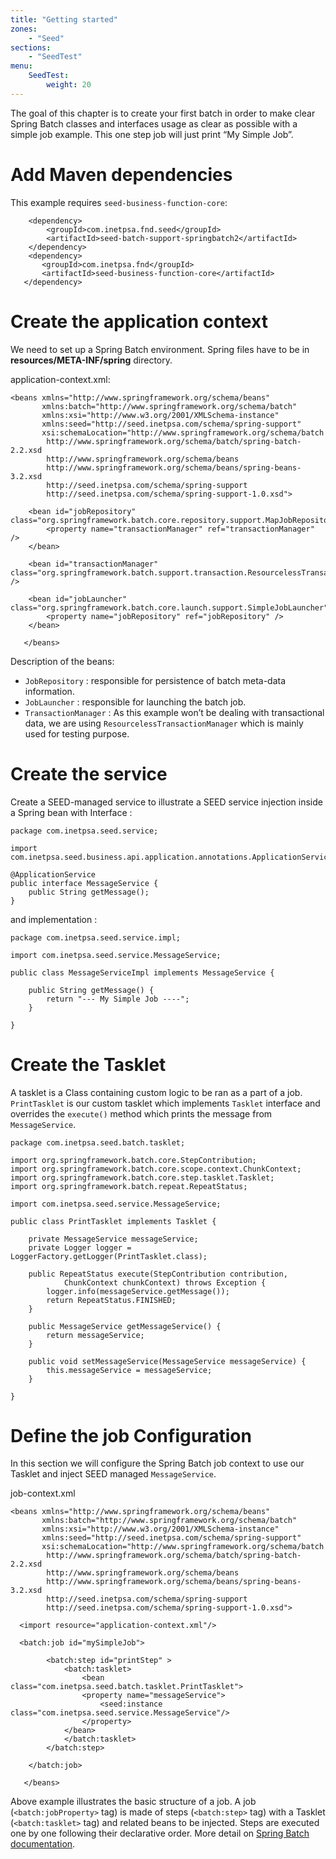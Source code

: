 ```yaml
---
title: "Getting started"
zones:
    - "Seed"
sections:
    - "SeedTest"
menu:
    SeedTest:
        weight: 20
---
```


The goal of this chapter is to create your first batch in order to make clear Spring Batch classes and
interfaces usage as clear as possible with a simple job example. This one step job will just print “My Simple Job”.

# Add Maven dependencies

This example requires `seed-business-function-core`:

 		<dependency>
            <groupId>com.inetpsa.fnd.seed</groupId>
            <artifactId>seed-batch-support-springbatch2</artifactId>
        </dependency>
        <dependency>
           <groupId>com.inetpsa.fnd</groupId>
           <artifactId>seed-business-function-core</artifactId>
       </dependency>


# Create the application context

We need to set up a Spring Batch environment. Spring files have to be in **resources/META-INF/spring** directory.

application-context.xml:

```
<beans xmlns="http://www.springframework.org/schema/beans"
	   xmlns:batch="http://www.springframework.org/schema/batch"
	   xmlns:xsi="http://www.w3.org/2001/XMLSchema-instance"
	   xmlns:seed="http://seed.inetpsa.com/schema/spring-support"
	   xsi:schemaLocation="http://www.springframework.org/schema/batch
		http://www.springframework.org/schema/batch/spring-batch-2.2.xsd
		http://www.springframework.org/schema/beans
		http://www.springframework.org/schema/beans/spring-beans-3.2.xsd
		http://seed.inetpsa.com/schema/spring-support
	    http://seed.inetpsa.com/schema/spring-support-1.0.xsd">
 
	<bean id="jobRepository" class="org.springframework.batch.core.repository.support.MapJobRepositoryFactoryBean">
		<property name="transactionManager" ref="transactionManager" />
	</bean>

	<bean id="transactionManager" class="org.springframework.batch.support.transaction.ResourcelessTransactionManager" />

	<bean id="jobLauncher" class="org.springframework.batch.core.launch.support.SimpleJobLauncher">
		<property name="jobRepository" ref="jobRepository" />
	</bean>
	
   </beans>
```

Description of the beans:

- `JobRepository` : responsible for persistence of batch meta-data information.
- `JobLauncher` : responsible for launching the batch job.
- `TransactionManager` : As this example won’t be dealing with transactional data, we are using `ResourcelessTransactionManager` which is mainly used for testing purpose.

# Create the service

Create a SEED-managed service to illustrate a SEED service injection inside a Spring bean with Interface :

    package com.inetpsa.seed.service;

    import com.inetpsa.seed.business.api.application.annotations.ApplicationService;

    @ApplicationService
    public interface MessageService {
        public String getMessage();
    }

and implementation :

    package com.inetpsa.seed.service.impl;

    import com.inetpsa.seed.service.MessageService;

    public class MessageServiceImpl implements MessageService {

        public String getMessage() {
            return "--- My Simple Job ----";
        }

    }

# Create the Tasklet

A tasklet is a Class containing custom logic to be ran as a part of a job. `PrintTasklet` is our custom tasklet which
implements `Tasklet` interface and overrides the `execute()` method which prints the message from `MessageService`.

```
package com.inetpsa.seed.batch.tasklet;

import org.springframework.batch.core.StepContribution;
import org.springframework.batch.core.scope.context.ChunkContext;
import org.springframework.batch.core.step.tasklet.Tasklet;
import org.springframework.batch.repeat.RepeatStatus;

import com.inetpsa.seed.service.MessageService;

public class PrintTasklet implements Tasklet {

    private MessageService messageService;
	private Logger logger = LoggerFactory.getLogger(PrintTasklet.class);

	public RepeatStatus execute(StepContribution contribution,
			ChunkContext chunkContext) throws Exception {
		logger.info(messageService.getMessage());
		return RepeatStatus.FINISHED;
	}

	public MessageService getMessageService() {
		return messageService;
	}

	public void setMessageService(MessageService messageService) {
		this.messageService = messageService;
	}
	
}
```

# Define the job Configuration

In this section we will configure the Spring Batch job context to use our Tasklet and inject SEED managed `MessageService`.

job-context.xml
```
<beans xmlns="http://www.springframework.org/schema/beans"
	   xmlns:batch="http://www.springframework.org/schema/batch"
	   xmlns:xsi="http://www.w3.org/2001/XMLSchema-instance"
	   xmlns:seed="http://seed.inetpsa.com/schema/spring-support"
	   xsi:schemaLocation="http://www.springframework.org/schema/batch
		http://www.springframework.org/schema/batch/spring-batch-2.2.xsd
		http://www.springframework.org/schema/beans
		http://www.springframework.org/schema/beans/spring-beans-3.2.xsd
		http://seed.inetpsa.com/schema/spring-support
	    http://seed.inetpsa.com/schema/spring-support-1.0.xsd">
 
  <import resource="application-context.xml"/>
 
  <batch:job id="mySimpleJob">

        <batch:step id="printStep" >
			<batch:tasklet>
				<bean class="com.inetpsa.seed.batch.tasklet.PrintTasklet">
				<property name="messageService">
					<seed:instance class="com.inetpsa.seed.service.MessageService"/>
				</property>
			</bean>
			</batch:tasklet>
		</batch:step>

	</batch:job>

   </beans>
```

Above example illustrates the basic structure of a job. A job (`<batch:jobProperty>` tag) is made of steps (`<batch:step>` tag) 
with a Tasklet (`<batch:tasklet>` tag) and related beans to be injected. Steps are executed one by one following their declarative order. 
More detail on [Spring Batch documentation](http://docs.spring.io/spring-batch/reference/html/index.html).